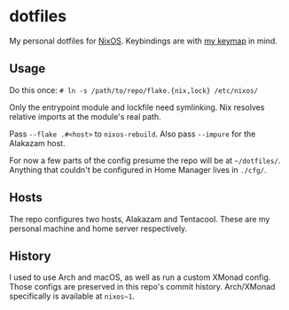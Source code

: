 # dotfiles

My personal dotfiles for [NixOS](https://nixos.org). Keybindings are with [my keymap](https://git.sr.ht/~samhh/qmk_firmware/tree/samhh/item/keyboards/ergodox_ez/keymaps/samhh/README.md) in mind.

## Usage

Do this once: `# ln -s /path/to/repo/flake.{nix,lock} /etc/nixos/`

Only the entrypoint module and lockfile need symlinking. Nix resolves relative imports at the module's real path.

Pass `--flake .#<host>` to `nixos-rebuild`. Also pass `--impure` for the Alakazam host.

For now a few parts of the config presume the repo will be at `~/dotfiles/`. Anything that couldn't be configured in Home Manager lives in `./cfg/`.

## Hosts

The repo configures two hosts, Alakazam and Tentacool. These are my personal machine and home server respectively.

## History

I used to use Arch and macOS, as well as run a custom XMonad config. Those configs are preserved in this repo's commit history. Arch/XMonad specifically is available at `nixos~1`.
